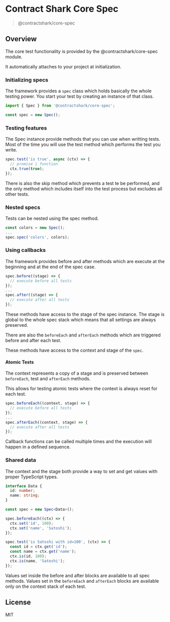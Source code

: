 # Contract Shark Core Spec

> @contractshark/core-spec

## Overview

The core test functionality is provided by the @contractshark/core-spec module.

It automatically attaches to your project at initialization.

### Initializing specs

The framework provides a `spec` class which holds basically the whole testing
power. You start your test by creating an instance of that class.

```typescript
import { Spec } from '@contractshark/core-spec';

const spec = new Spec();
```

### Testing features

The Spec instance provide methods that you can use when writting tests. Most of
the time you will use the test method which performs the test you write.

```typescript
spec.test('is true', async (ctx) => {
  // promise | function
  ctx.true(true);
});
```

There is also the skip method which prevents a test te be performed, and the
only method which includes itself into the test process but excludes all other
tests.

### Nested specs

Tests can be nested using the spec method.

```js
const colors = new Spec();
...
spec.spec('colors', colors);
```

### Using callbacks

The framework provides before and after methods which are execute at the
beginning and at the end of the spec case.

```js
spec.before((stage) => {
  // execute before all tests
});
...
spec.after((stage) => {
  // execute after all tests
});
```

These methods have access to the stage of the spec instance. The stage is global
to the whole spec stack which means that all settings are always preserved.

There are also the `beforeEach` and `afterEach` methods which are triggered before
and after each test. 

These methods have access to the context and stage of the `spec`. 

#### Atomic Tests

The context represents a copy of a stage and is preserved between `beforeEach`, test and `afterEach` methods. 

This allows for testing atomic tests where the context is always reset for each test.

```js
spec.beforeEach((context, stage) => {
  // execute before all tests
});
...
spec.afterEach((context, stage) => {
  // execute after all tests
});
```

Callback functions can be called multiple times and the execution will happen in
a defined sequence.

### Shared data

The context and the stage both provide a way to set and get values with proper
TypeScript types.

```typescript
interface Data {
  id: number;
  name: string;
}

const spec = new Spec<Data>();

spec.beforeEach((ctx) => {
  ctx.set('id', 100);
  ctx.set('name', 'Satoshi');
});

spec.test('is Satoshi with id=100', (ctx) => {
  const id = ctx.get('id');
  const name = ctx.get('name');
  ctx.is(id, 100);
  ctx.is(name, 'Satoshi');
});
```

Values set inside the before and after blocks are available to all spec methods.
Values set in the `beforeEach` and `afterEach` blocks are available only on the
context stack of each test.

## License 

MIT
